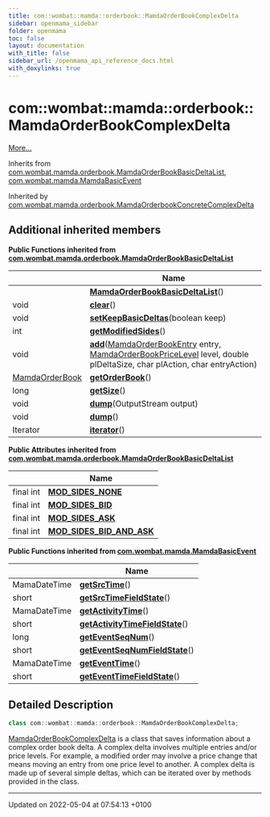 ```yaml
---
title: com::wombat::mamda::orderbook::MamdaOrderBookComplexDelta
sidebar: openmama_sidebar
folder: openmama
toc: false
layout: documentation
with_title: false
sidebar_url: /openmama_api_reference_docs.html
with_doxylinks: true
---
```


# com::wombat::mamda::orderbook::MamdaOrderBookComplexDelta



 [More...](#detailed-description)

Inherits from [com.wombat.mamda.orderbook.MamdaOrderBookBasicDeltaList](classcom_1_1wombat_1_1mamda_1_1orderbook_1_1MamdaOrderBookBasicDeltaList.html), [com.wombat.mamda.MamdaBasicEvent](interfacecom_1_1wombat_1_1mamda_1_1MamdaBasicEvent.html)

Inherited by [com.wombat.mamda.orderbook.MamdaOrderbookConcreteComplexDelta](classcom_1_1wombat_1_1mamda_1_1orderbook_1_1MamdaOrderbookConcreteComplexDelta.html)

## Additional inherited members

**Public Functions inherited from [com.wombat.mamda.orderbook.MamdaOrderBookBasicDeltaList](classcom_1_1wombat_1_1mamda_1_1orderbook_1_1MamdaOrderBookBasicDeltaList.html)**

|                | Name           |
| -------------- | -------------- |
| | **[MamdaOrderBookBasicDeltaList](classcom_1_1wombat_1_1mamda_1_1orderbook_1_1MamdaOrderBookBasicDeltaList.html#function-mamdaorderbookbasicdeltalist)**() |
| void | **[clear](classcom_1_1wombat_1_1mamda_1_1orderbook_1_1MamdaOrderBookBasicDeltaList.html#function-clear)**() |
| void | **[setKeepBasicDeltas](classcom_1_1wombat_1_1mamda_1_1orderbook_1_1MamdaOrderBookBasicDeltaList.html#function-setkeepbasicdeltas)**(boolean keep) |
| int | **[getModifiedSides](classcom_1_1wombat_1_1mamda_1_1orderbook_1_1MamdaOrderBookBasicDeltaList.html#function-getmodifiedsides)**() |
| void | **[add](classcom_1_1wombat_1_1mamda_1_1orderbook_1_1MamdaOrderBookBasicDeltaList.html#function-add)**([MamdaOrderBookEntry](classcom_1_1wombat_1_1mamda_1_1orderbook_1_1MamdaOrderBookEntry.html) entry, [MamdaOrderBookPriceLevel](classcom_1_1wombat_1_1mamda_1_1orderbook_1_1MamdaOrderBookPriceLevel.html) level, double plDeltaSize, char plAction, char entryAction) |
| [MamdaOrderBook](classcom_1_1wombat_1_1mamda_1_1orderbook_1_1MamdaOrderBook.html) | **[getOrderBook](classcom_1_1wombat_1_1mamda_1_1orderbook_1_1MamdaOrderBookBasicDeltaList.html#function-getorderbook)**() |
| long | **[getSize](classcom_1_1wombat_1_1mamda_1_1orderbook_1_1MamdaOrderBookBasicDeltaList.html#function-getsize)**() |
| void | **[dump](classcom_1_1wombat_1_1mamda_1_1orderbook_1_1MamdaOrderBookBasicDeltaList.html#function-dump)**(OutputStream output) |
| void | **[dump](classcom_1_1wombat_1_1mamda_1_1orderbook_1_1MamdaOrderBookBasicDeltaList.html#function-dump)**() |
| Iterator | **[iterator](classcom_1_1wombat_1_1mamda_1_1orderbook_1_1MamdaOrderBookBasicDeltaList.html#function-iterator)**() |

**Public Attributes inherited from [com.wombat.mamda.orderbook.MamdaOrderBookBasicDeltaList](classcom_1_1wombat_1_1mamda_1_1orderbook_1_1MamdaOrderBookBasicDeltaList.html)**

|                | Name           |
| -------------- | -------------- |
| final int | **[MOD_SIDES_NONE](classcom_1_1wombat_1_1mamda_1_1orderbook_1_1MamdaOrderBookBasicDeltaList.html#variable-mod-sides-none)**  |
| final int | **[MOD_SIDES_BID](classcom_1_1wombat_1_1mamda_1_1orderbook_1_1MamdaOrderBookBasicDeltaList.html#variable-mod-sides-bid)**  |
| final int | **[MOD_SIDES_ASK](classcom_1_1wombat_1_1mamda_1_1orderbook_1_1MamdaOrderBookBasicDeltaList.html#variable-mod-sides-ask)**  |
| final int | **[MOD_SIDES_BID_AND_ASK](classcom_1_1wombat_1_1mamda_1_1orderbook_1_1MamdaOrderBookBasicDeltaList.html#variable-mod-sides-bid-and-ask)**  |

**Public Functions inherited from [com.wombat.mamda.MamdaBasicEvent](interfacecom_1_1wombat_1_1mamda_1_1MamdaBasicEvent.html)**

|                | Name           |
| -------------- | -------------- |
| MamaDateTime | **[getSrcTime](interfacecom_1_1wombat_1_1mamda_1_1MamdaBasicEvent.html#function-getsrctime)**() |
| short | **[getSrcTimeFieldState](interfacecom_1_1wombat_1_1mamda_1_1MamdaBasicEvent.html#function-getsrctimefieldstate)**() |
| MamaDateTime | **[getActivityTime](interfacecom_1_1wombat_1_1mamda_1_1MamdaBasicEvent.html#function-getactivitytime)**() |
| short | **[getActivityTimeFieldState](interfacecom_1_1wombat_1_1mamda_1_1MamdaBasicEvent.html#function-getactivitytimefieldstate)**() |
| long | **[getEventSeqNum](interfacecom_1_1wombat_1_1mamda_1_1MamdaBasicEvent.html#function-geteventseqnum)**() |
| short | **[getEventSeqNumFieldState](interfacecom_1_1wombat_1_1mamda_1_1MamdaBasicEvent.html#function-geteventseqnumfieldstate)**() |
| MamaDateTime | **[getEventTime](interfacecom_1_1wombat_1_1mamda_1_1MamdaBasicEvent.html#function-geteventtime)**() |
| short | **[getEventTimeFieldState](interfacecom_1_1wombat_1_1mamda_1_1MamdaBasicEvent.html#function-geteventtimefieldstate)**() |


## Detailed Description

```java
class com::wombat::mamda::orderbook::MamdaOrderBookComplexDelta;
```


[MamdaOrderBookComplexDelta](classcom_1_1wombat_1_1mamda_1_1orderbook_1_1MamdaOrderBookComplexDelta.html) is a class that saves information about a complex order book delta. A complex delta involves multiple entries and/or price levels. For example, a modified order may involve a price change that means moving an entry from one price level to another. A complex delta is made up of several simple deltas, which can be iterated over by methods provided in the class. 

-------------------------------

Updated on 2022-05-04 at 07:54:13 +0100